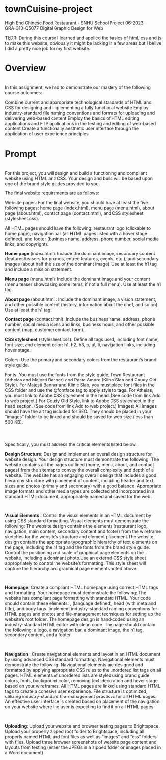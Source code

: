 # townCuisine-project
High End Chinese Food Restaurant - SNHU School Project 06-2023<br>
GRA-310-Q5077 Digital Graphic Design for Web

Tl;DR: During this course I learned and applied the basics of html, css and js to make this website, 
obviously it might be lacking in a few areas but I belive I did a pretty nice job for my first website.

<h1>Overview</h1><br>
In this assignment, we had to demonstrate our mastery of the following course outcomes:

Combine current and appropriate technological standards of HTML and CSS for designing and implementing a fully functional website
Employ industry-standard file naming conventions and formats for uploading and delivering web-based content
Employ the basics of HTML editing applications and FTP applications in the testing and editing of web-based content
Create a functionally aesthetic user interface through the application of user experience principles

<h1>Prompt</h1><br>
For this project, you will design and build a functioning and compliant website using HTML and CSS. Your design and build will be based upon one of the brand style guides provided to you.

The final website requirements are as follows:

Website pages: For the final website, you should have at least the five following pages: home page (index.html), menu page (menu.html), 
about page (about.html), contact page (contact.html), and CSS stylesheet (stylesheet.css).

All HTML pages should have the following: restaurant logo (clickable to home page), navigation bar (all HTML pages listed with a hover stage defined), 
and footer (business name, address, phone number, social media links, and copyright).

**Home page** (index.html): Include the dominant image, secondary content (features/teasers for promos, entree features, events, etc.), 
and secondary images (about half the size of the dominant image). Use at least the h1 tag and include a mission statement.
  
**Menu page** (menu.html): Include the dominant image and your content (menu teaser showcasing some items, if not a full menu). Use at least the h1 tag.
  
**About page** (about.html): Include the dominant image, a vision statement, and other possible content (history, information about the chef, and so on). Use at least the h1 tag.
  
**Contact page** (contact.html): Include the business name, address, phone number, social media icons and links, business hours, and other possible content (map, customer contact form).
  
**CSS stylesheet** (stylesheet.css): Define all tags used, including font name, font size, and element color: h1, h2, h3, p, ul, li, navigation links, including hover stage.
  
Colors: Use the primary and secondary colors from the restaurant’s brand style guide.
  
Fonts: You must use the fonts from the style guide, Town Restaurant (Athelas and Majesti Banner) and Pasta Amore (Klinic Slab and Goudy Old Style). 
 For Majesti Banner and Klinic Slab, you must place font files in the CSS folder and use the @fontface tag to apply style to tags. 
 For Athelas, you must link to Adobe CSS stylesheet in the head. (See code from link Add to web project.) 
 For Goudy Old Style, link to Adobe CSS stylesheet in the head section. (See code from link Add to web project.)
Images: All images should have the alt tag included for SEO. They should be placed in your “images” folder to be linked and should be saved for web size (less than 500 KB).
 
 <h1></h1><br>
Specifically, you must address the critical elements listed below.<br>

**Design Structure**: Design and implement an overall design structure for website design. Your design structure must demonstrate the following:
The website contains all the pages outlined (home, menu, about, and contact pages) from the sitemap to convey the overall complexity and depth of a website.
The website has an engaging overall design that includes a good hierarchy structure with placement of content, including header and text sizes 
and photos (primary and secondary) with a good balance.
Appropriate image formats and other media types are collected and incorporated in a standard HTML document, appropriately named and saved for the web.

<br>

**Visual Elements** : Control the visual elements in an HTML document by using CSS standard formatting. Visual elements must demonstrate the following:
The website design contains the elements (restaurant logo, navigation, main content, secondary content and footer) from the wireframe sketches for the website’s structure 
and element placement.The website design contains the appropriate typographic hierarchy of text elements on the page, including the h1 tag and the fonts from the brand style guide.
Control the positioning and scale of graphical page elements on the website, including a dominant photo.Use an external CSS style sheet appropriately to control the website’s formatting. 
This style sheet will capture the hierarchy and graphical page elements noted above.

<br>

  **Homepage**: Create a compliant HTML homepage using correct HTML tags and formatting. Your homepage must demonstrate the following:
The website has compliant page formatting with standard HTML. Your code should contain these elements: <!DOCTYPE html>, <html> (language defined), 
head (with meta and title), and body tags. Implement industry-standard naming conventions for HTML pages and photos and file-management techniques for setting up the website’s root folder.
The homepage design is hand-coded using an industry-standard HTML editor with clean code. 
The page should contain the following: a logo, a navigation bar, a dominant image, the h1 tag, secondary content, and a footer.
  
<br>
  
  **Navigation** : Create navigational elements and layout in an HTML document by using advanced CSS standard formatting. Navigational elements must demonstrate the following:
Navigational elements are designed and formatted by applying appropriate CSS rules to the unordered list tags on all pages.
HTML elements of unordered lists are styled using brand guide colors, fonts, background color, removing text-decoration and hover stage based on your wireframes.
All HTML pages are linked using standard HTML tags to create a cohesive user experience.
File structure is optimized, utilizing industry-standard file-management practices for all HTML pages.
An effective user interface is created based on placement of the navigation on your website where the user is expecting to find it on all HTML pages.
  
<br>
  
  **Uploading**: Upload your website and browser testing pages to Brightspace.
Upload your properly zipped root folder to Brightspace, including all properly named HTML and font files as well as “images” and “css” folders with files.
Upload three browser screenshots of website page content and layouts from testing (either the JPEGs in a zipped folder or images placed in a Word document).
